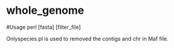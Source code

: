 # whole_genome

#Usage perl [fasta] [filter_file]

Onlyspecies.pl is used to removed the contigs and chr in Maf file. 
